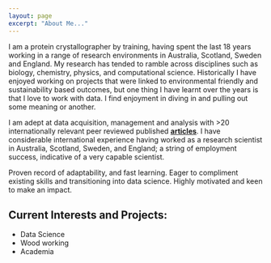 ```yaml
---
layout: page
excerpt: "About Me..."
---
```


I am a protein crystallographer by training, having spent the last 18 years working in a range of research environments in Australia, Scotland, Sweden and England. My research has tended to ramble across disciplines such as biology, chemistry, physics, and computational science. Historically I have enjoyed working on projects that were linked to environmental friendly and sustainability based outcomes, but one thing I have learnt over the years is that I love to work with data. I find enjoyment in diving in and pulling out some meaning or another. 

I am adept at data acquisition, management and analysis with >20 internationally relevant peer reviewed published **[articles](https://scholar.google.com/citations?user=pMLL7IoAAAAJ&hl=en)**. I have considerable international experience having worked as a research scientist in Australia, Scotland, Sweden, and England; a string of employment success, indicative of a very capable scientist. 

Proven record of adaptability, and fast learning. Eager to compliment existing skills and transitioning into data science. Highly motivated and keen to make an impact.



## Current Interests and Projects:

- Data Science
- Wood working
- Academia
